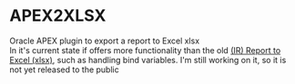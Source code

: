 # APEX2XLSX
Oracle APEX plugin to export a report to Excel xlsx<br/>
In it's current state if offers more functionality than the old <a href=" http://www.apex-plugin.com/oracle-apex-plugins/process-type-plugin/ir-report-to-excel-xlsx_74.html">(IR) Report to Excel (xlsx)</a>, such as handling bind variables.
I'm still working on it, so it is not yet released to the public
